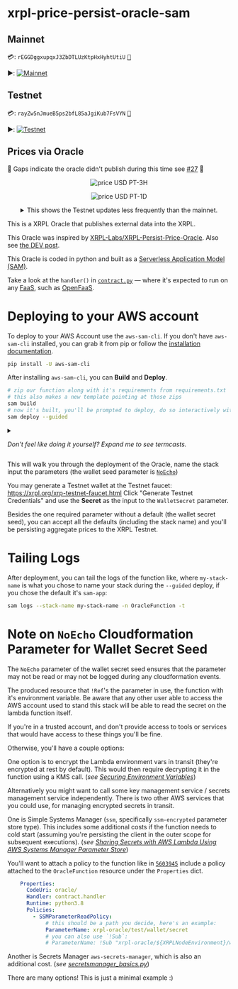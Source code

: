 # xrpl-price-persist-oracle-sam

## Mainnet

💳: `rEGGDggxupqxJ3ZbDTLUzKtpHxHyhtUtiU`
<kbd>[🧭][mainnet-account-xrplf]</kbd>

▶️: [![Mainnet](https://github.com/yyolk/xrpl-price-persist-oracle-sam/actions/workflows/mainnet.yml/badge.svg)](https://github.com/yyolk/xrpl-price-persist-oracle-sam/actions/workflows/mainnet.yml)


## Testnet

💳: `rayZw5nJmueB5ps2bfL85aJgiKub7FsVYN`
<kbd>[🧭][testnet-account-xrplf]</kbd>

▶️: [![Testnet](https://github.com/yyolk/xrpl-price-persist-oracle-sam/actions/workflows/testnet.yml/badge.svg)](https://github.com/yyolk/xrpl-price-persist-oracle-sam/actions/workflows/testnet.yml)


## Prices via Oracle

🚧 Gaps indicate the oracle didn't publish during this time see [#27](https://github.com/yyolk/xrpl-price-persist-oracle-sam/issues/27) 🚧

<div align="center">

![price USD PT-3H](https://d1nfdw5fckjov0.cloudfront.net/price_pt3h_line.png)

![price USD PT-1D](https://d1nfdw5fckjov0.cloudfront.net/price_pt1d_line.png)
 
<details><summary> This shows the Testnet updates less frequently than the mainnet. </summary>

![price USD PT-3H Mainnet & Testnet](https://d1nfdw5fckjov0.cloudfront.net/price_pt3h_line_allnets.png)

</details>

</div>

This is a XRPL Oracle that publishes external data into the XRPL.


This Oracle was inspired by
[XRPL-Labs/XRPL-Persist-Price-Oracle](https://github.com/XRPL-Labs/XRPL-Persist-Price-Oracle).
Also see [the DEV post](https://dev.to/wietse/aggregated-xrp-usd-price-info-on-the-xrp-ledger-1087).


This Oracle is coded in python and built as a [Serverless Application Model (SAM)](https://aws.amazon.com/serverless/sam/).

Take a look at the `handler()` in [`contract.py`](oracle/contract.py) &mdash; where it's expected to run on any [FaaS](https://en.wikipedia.org/wiki/Function_as_a_service), such as [OpenFaaS](https://github.com/openfaas/faas).


# Deploying to your AWS account

To deploy to your AWS Account use the `aws-sam-cli`. 
If you don't have `aws-sam-cli` installed, you can grab it from pip or follow the
[installation documentation](https://docs.aws.amazon.com/serverless-application-model/latest/developerguide/serverless-sam-cli-install.html).

```sh
pip install -U aws-sam-cli
```

After installing `aws-sam-cli`, you can **Build** and **Deploy**. 

```sh
# zip our function along with it's requirements from requirements.txt
# this also makes a new template pointing at those zips
sam build 
# now it's built, you'll be prompted to deploy, do so interactively with:
sam deploy --guided
```

<details>
<summary>

*Don't feel like doing it yourself? Expand me to see termcasts.*

</summary>

1. New stack, accepting all the defaults, besides the wallet secret.
  - [![asciicast](https://asciinema.org/a/rLjmZcKyQXGCXe4gc2AP62Pyd.svg)](https://asciinema.org/a/rLjmZcKyQXGCXe4gc2AP62Pyd)
2. A current stack, getting updated and deployed to
  - [![asciicast](https://asciinema.org/a/w6Mhzh67fnswTdtwKA8KLJdOG.svg)](https://asciinema.org/a/w6Mhzh67fnswTdtwKA8KLJdOG)

</details>

This will walk you through the deployment of the Oracle, name the stack input
the parameters (the wallet seed parameter is
[`NoEcho`](#note-on-noecho-cloudformation-parameter-for-wallet-secret-seed))

You may generate a Testnet wallet at the Testnet faucet: https://xrpl.org/xrp-testnet-faucet.html
Click "Generate Testnet Credentials" and use the **Secret** as
the input to the `WalletSecret` parameter.


Besides the one required parameter without a default (the wallet secret seed),
you can accept all the defaults (including the stack name) and you'll be persisting aggregate prices
to the XRPL Testnet.


# Tailing Logs

After deployment, you can tail the logs of the function like, where
`my-stack-name` is what you chose to name your stack during the `--guided`
deploy, if you chose the default it's `sam-app`:


```sh
sam logs --stack-name my-stack-name -n OracleFunction -t
```


# Note on `NoEcho` Cloudformation Parameter for Wallet Secret Seed

The `NoEcho` parameter of the wallet secret seed ensures that the parameter may
not be read or may not be logged during any cloudformation events.

The produced resource that `!Ref`'s the parameter in use, the function
with it's environment variable. Be aware that any other user able to access
the AWS account used to stand this stack will be able to read the secret on
the lambda function itself.

If you're in a trusted account, and don't provide access to tools or services
that would have access to these things you'll be fine.

Otherwise, you'll have a couple options:

One option is to encrypt the Lambda environment vars in transit (they're
encrypted at rest by default). This would then require decrypting it in the
function using a KMS call. 
(_see [Securing Environment Variables](https://docs.aws.amazon.com/lambda/latest/dg/configuration-envvars.html#configuration-envvars-encryption)_)

Alternatively you might want to call some key management service / secrets
management service independently.
There is two other AWS services that you could use, for managing encrypted secrets in transit.


One is Simple Systems Manager (`ssm`, specifically `ssm-encrypted`
parameter store type).
This includes some additional costs if the function needs to cold start (assuming you're
persisting the client in the outer scope for subsequent executions).
(_see [Sharing Secrets with AWS Lambda Using AWS Systems Manager Parameter Store](https://aws.amazon.com/blogs/compute/sharing-secrets-with-aws-lambda-using-aws-systems-manager-parameter-store/)_)

You'll want to attach a policy to the function like in [`5603945`](https://github.com/yyolk/xrpl-price-persist-oracle-sam/blob/c8982dddf080b0cf6a75907aad0467dc9e3b8dd4/template.yaml#L93-L95)
include a policy attached to the `OracleFunction` resource under the
`Properties` dict.


```yaml
    Properties:
      CodeUri: oracle/
      Handler: contract.handler
      Runtime: python3.8
      Policies:
        - SSMParameterReadPolicy:
            # this should be a path you decide, here's an example:
            ParameterName: xrpl-oracle/test/wallet/secret
            # you can also use `!Sub`:
            # ParameterName: !Sub "xrpl-oracle/${XRPLNodeEnvironment}/wallet/secret"
```

Another is Secrets Manager `aws-secrets-manager`, which is also an additional cost.
(_see [secretsmanager_basics.py](https://docs.aws.amazon.com/code-samples/latest/catalog/python-secretsmanager-secretsmanager_basics.py.html)_)

There are many options! This is just a minimal example :)



[mainnet-account-xrplf]: https://explorer.xrplf.org/rEGGDggxupqxJ3ZbDTLUzKtpHxHyhtUtiU "rEGGDggxupqxJ3ZbDTLUzKtpHxHyhtUtiU"
[testnet-account-xrplf]: https://explorer-testnet.xrplf.org/rayZw5nJmueB5ps2bfL85aJgiKub7FsVYN "rayZw5nJmueB5ps2bfL85aJgiKub7FsVYN"
[example-testnet-account]: https://testnet.xrpl.org/accounts/rayZw5nJmueB5ps2bfL85aJgiKub7FsVYN "An example testnet account"
